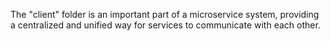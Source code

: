 The "client" folder is an important part of a microservice system, providing a centralized and unified way for services to communicate with each other.